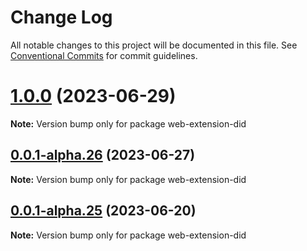 # Change Log

All notable changes to this project will be documented in this file.
See [Conventional Commits](https://conventionalcommits.org) for commit guidelines.

# [1.0.0](https://portkey/Portkey-Wallet/portkey-providers/compare/v0.0.1-alpha.26...v1.0.0) (2023-06-29)

**Note:** Version bump only for package web-extension-did

## [0.0.1-alpha.26](https://portkey/Portkey-Wallet/portkey-providers/compare/v0.0.1-alpha.25...v0.0.1-alpha.26) (2023-06-27)

**Note:** Version bump only for package web-extension-did

## [0.0.1-alpha.25](https://portkey/Portkey-Wallet/portkey-providers/compare/v0.0.1-alpha.24...v0.0.1-alpha.25) (2023-06-20)

**Note:** Version bump only for package web-extension-did
